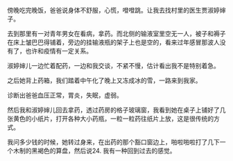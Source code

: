 傍晚吃完晚饭，爸爸说身体不舒服，心慌，噔噔跳。让我去找村里的医生贾淑婷婶子。

去到那里有一对青年男女在看病，拿药。而北侧的输液室里空无一人，被子和褥子在床上皱巴巴得铺着，旁边的挂输液瓶的架子上也是空的，看来过年感冒那波人没有了，也许和疫情有一定关系。

淑婷婶儿一边忙着配药，一边和我交谈，不紧不慢，估计看出我不是特别着急。

之后她背上药箱，我们踏着中午化了晚上又冻成冰的雪，一路来到我家。

诊断出爸爸血压正常，胃炎，失眠，虚弱。

然后我和淑婷婶儿回去拿药，透过药房的格子玻璃窗，我看到她在桌子上铺好了几张黄色的小纸片，打开各种大小药瓶，一粒一粒药往纸片上放，这是很传统的方式。

我问多少钱的时候，她转过身来，在出药的那个豁口窗边上，啪啦啪啦打了几下一个木制的黑褐色的算盘，然后说24.  我有一种回到过去的感觉。
